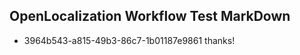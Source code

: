 ## OpenLocalization Workflow Test MarkDown
* 3964b543-a815-49b3-86c7-1b01187e9861 
thanks!<!--HONumber=Mar16_HO3-->

